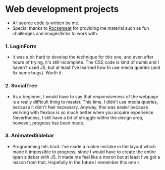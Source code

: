 # Web development projects

* All source code is written by me.
* Special thanks to [Rocketseat](https://github.com/Rocketseat) for providing me material such as fun challenges and images/links to work with.

### 1. LoginForm
* It was a bit hard to develop the technique for this one, and even after hours of trying, it's still incomplete. The CSS code is kind of dumb and I haven't used JS, but at least I've learned how to use media queries (and fix some bugs). Worth it.

### 2. SocialTree
* As a beginner, I would have to say that responsiveness of the webpage is a really difficult thing to master. This time, I didn't use media queries, because it didn't feel necessary. Anyway, this was easier because working with flexbox is so much better when you acquire experience. Nevertheless, I still have a bit of struggle within the design area, however, progress has been made.

### 3. AnimatedSidebar
* Programming hits hard. I've made a rookie mistake in the layout which made it impossible to progress, since I would have to create the entire open sidebar with JS. It made me feel like a moron but at least I've got a lesson from that. Hopefully in the future I remember this one 💀
